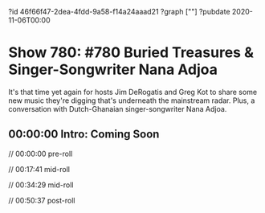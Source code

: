 ?id 46f66f47-2dea-4fdd-9a58-f14a24aaad21
?graph [""]
?pubdate 2020-11-06T00:00

# Show 780: #780 Buried Treasures & Singer-Songwriter Nana Adjoa

It's that time yet again for hosts Jim DeRogatis and Greg Kot to share some new music they're digging that's underneath the mainstream radar. Plus, a conversation with Dutch-Ghanaian singer-songwriter Nana Adjoa.

## 00:00:00 Intro: Coming Soon

// 00:00:00 pre-roll

// 00:17:41 mid-roll

// 00:34:29 mid-roll

// 00:50:37 post-roll
